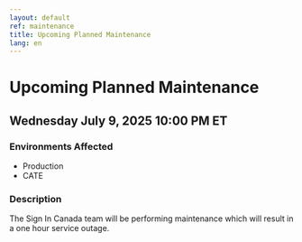 ```yaml
---
layout: default
ref: maintenance
title: Upcoming Planned Maintenance
lang: en
---
```

# Upcoming Planned Maintenance

## Wednesday July 9, 2025 10:00 PM ET

### Environments Affected

* Production
* CATE

### Description

The Sign In Canada team will be performing maintenance which will result in a one hour service outage.

